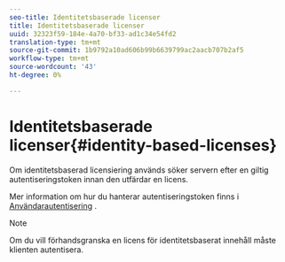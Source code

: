 ```yaml
---
seo-title: Identitetsbaserade licenser
title: Identitetsbaserade licenser
uuid: 32323f59-184e-4a70-bf33-ad1c34e54fd2
translation-type: tm+mt
source-git-commit: 1b9792a10ad606b99b6639799ac2aacb707b2af5
workflow-type: tm+mt
source-wordcount: '43'
ht-degree: 0%

---
```



# Identitetsbaserade licenser{#identity-based-licenses}

Om identitetsbaserad licensiering används söker servern efter en giltig autentiseringstoken innan den utfärdar en licens.

Mer information om hur du hanterar autentiseringstoken finns i [Användarautentisering](../../../protecting-content/implementing-the-license-server/processing-drm-requests.md#user-authentication) .

>[!NOTE]
>
>Om du vill förhandsgranska en licens för identitetsbaserat innehåll måste klienten autentisera.

